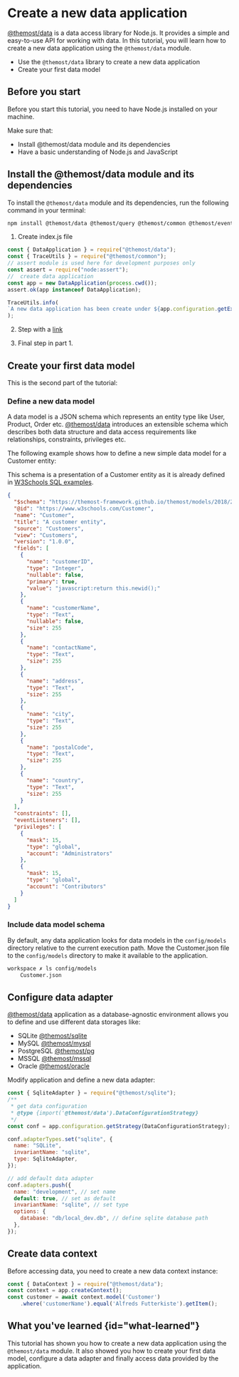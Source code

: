 # Create a new data application

[@themost/data](https://github.com/themost-framework/data) is a data access library for Node.js.
It provides a simple and easy-to-use API for working with data.
In this tutorial, you will learn how to create a new data application using the `@themost/data` module.

* Use the `@themost/data` library to create a new data application
* Create your first data model

## Before you start

Before you start this tutorial, you need to have Node.js installed on your machine.

Make sure that:

- Install @themost/data module and its dependencies
- Have a basic understanding of Node.js and JavaScript

## Install the @themost/data module and its dependencies

To install the `@themost/data` module and its dependencies, run the following command in your terminal:

```bash
npm install @themost/data @themost/query @themost/common @themost/event @themost/xml
```

1. Create index.js file

```javascript
const { DataApplication } = require("@themost/data");
const { TraceUtils } = require("@themost/common");
// assert module is used here for development purposes only
const assert = require("node:assert");
//  create data application
const app = new DataApplication(process.cwd());
assert.ok(app instanceof DataApplication);

TraceUtils.info(
`A new data application has been create under ${app.configuration.getExecutionPath()}`
);
```

2. Step with a [link](https://www.jetbrains.com)

3. Final step in part 1.

## Create your first data model

This is the second part of the tutorial:

### Define a new data model

A data model is a JSON schema which represents an entity type like User, Product, Order etc.
[@themost/data](https://github.com/themost-framework/data) introduces an extensible schema which describes both data
structure and data access requirements like relationships, constraints, privileges etc.

The following example shows how to define a new simple data model for a Customer entity:

This schema is a presentation of a Customer entity as it is already defined
in [W3Schools SQL examples](https://www.w3schools.com/sql/default.asp).

```json
{
  "$schema": "https://themost-framework.github.io/themost/models/2018/2/schema.json",
  "@id": "https://www.w3schools.com/Customer",
  "name": "Customer",
  "title": "A customer entity",
  "source": "Customers",
  "view": "Customers",
  "version": "1.0.0",
  "fields": [
    {
      "name": "customerID",
      "type": "Integer",
      "nullable": false,
      "primary": true,
      "value": "javascript:return this.newid();"
    },
    {
      "name": "customerName",
      "type": "Text",
      "nullable": false,
      "size": 255
    },
    {
      "name": "contactName",
      "type": "Text",
      "size": 255
    },
    {
      "name": "address",
      "type": "Text",
      "size": 255
    },
    {
      "name": "city",
      "type": "Text",
      "size": 255
    },
    {
      "name": "postalCode",
      "type": "Text",
      "size": 255
    },
    {
      "name": "country",
      "type": "Text",
      "size": 255
    }
  ],
  "constraints": [],
  "eventListeners": [],
  "privileges": [
    {
      "mask": 15,
      "type": "global",
      "account": "Administrators"
    },
    {
      "mask": 15,
      "type": "global",
      "account": "Contributors"
    }
  ]
}
```

### Include data model schema

By default, any data application looks for data models in the `config/models` directory relative to the current execution path.
Move the Customer.json file to the `config/models` directory to make it available to the application.

```bash
workspace ✗ ls config/models 
    Customer.json
```

## Configure data adapter

[@themost/data](https://github/com/themost-framework/data) application as a database-agnostic environment allows you to
define and use different data storages like:

- SQLite [@themost/sqlite](https://github.com/themost-framework/sqlite)
- MySQL [@themost/mysql](https://github.com/themost-framework/mysql)
- PostgreSQL [@themost/pg](https://github.com/themost-framework/pg)
- MSSQL [@themost/mssql](https://github.com/themost-framework/mssql)
- Oracle  [@themost/oracle](https://github.com/themost-framework/oracle)

Modify application and define a new data adapter:

```javascript
const { SqliteAdapter } = require("@themost/sqlite");
/**
 * get data configuration
 * @type {import('@themost/data').DataConfigurationStrategy}
 */
const conf = app.configuration.getStrategy(DataConfigurationStrategy);

conf.adapterTypes.set("sqlite", {
  name: "SQLite",
  invariantName: "sqlite",
  type: SqliteAdapter,
});

// add default data adapter
conf.adapters.push({
  name: "development", // set name
  default: true, // set as default
  invariantName: "sqlite", // set type
  options: {
    database: "db/local_dev.db", // define sqlite database path
  },
});
```


## Create data context

Before accessing data, you need to create a new data context instance:

```javascript
const { DataContext } = require("@themost/data");
const context = app.createContext();
const customer = await context.model('Customer')
    .where('customerName').equal('Alfreds Futterkiste').getItem();
```

## What you've learned {id="what-learned"}

This tutorial has shown you how to create a new data application using the `@themost/data` module.
It also showed you how to create your first data model, configure a data adapter and finally access data provided by the application.

<seealso>
<!--Give some related links to how-to articles-->
</seealso>
